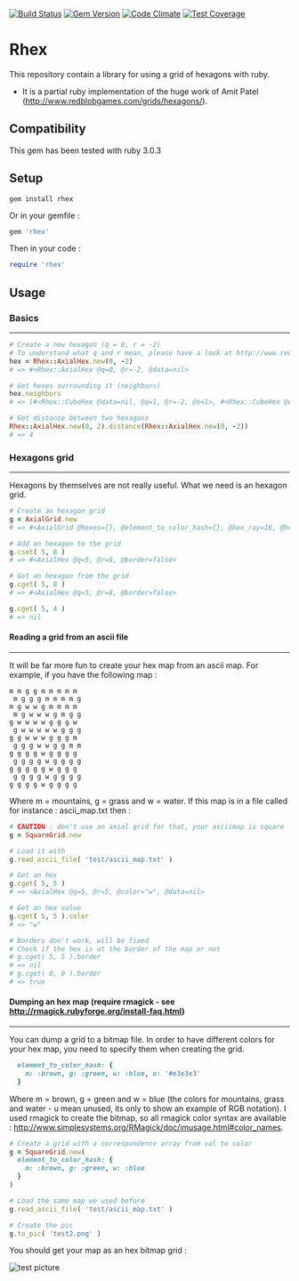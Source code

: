 [![Build Status](https://travis-ci.org/czuger/rhex.svg?branch=master)](https://travis-ci.org/czuger/rhex)
[![Gem Version](https://badge.fury.io/rb/rhex.svg)](https://badge.fury.io/rb/rhex)
[![Code Climate](https://codeclimate.com/github/czuger/rhex/badges/gpa.svg)](https://codeclimate.com/github/czuger/rhex)
[![Test Coverage](https://codeclimate.com/github/czuger/rhex/badges/coverage.svg)](https://codeclimate.com/github/czuger/rhex/coverage)


# Rhex
This repository contain a library for using a grid of hexagons with ruby.

* It is a partial ruby implementation of the huge work of Amit Patel (http://www.redblobgames.com/grids/hexagons/).

## Compatibility

This gem has been tested with ruby 3.0.3

## Setup

```shell
gem install rhex
```

Or in your gemfile : 
```ruby
gem 'rhex'
```

Then in your code :
```ruby
require 'rhex'
```

## Usage

### Basics
------

```ruby
# Create a new hexagon (q = 0, r = -2)
# To understand what q and r mean, please have a look at http://www.redblobgames.com/grids/hexagons/#coordinates
hex = Rhex::AxialHex.new(0, -2)
# => #<Rhex::AxialHex @q=0, @r=-2, @data=nil>

# Get hexes surrounding it (neighbors)
hex.neighbors
# => [#<Rhex::CubeHex @data=nil, @q=1, @r=-2, @s=1>, #<Rhex::CubeHex @data=nil, @q=1, @r=-3, @s=2> ... ]

# Get distance between two hexagons
Rhex::AxialHex.new(0, 2).distance(Rhex::AxialHex.new(0, -2))
# => 4
```

### Hexagons grid
------

Hexagons by themselves are not really useful. What we need is an hexagon grid.

```ruby
# Create an hexagon grid
g = AxialGrid.new
# => #<AxialGrid @hexes={}, @element_to_color_hash={}, @hex_ray=16, @hex_height=32.0, @hex_width=27.712812921102035, @half_width=13.856406460551018, @quarter_height=8.0>

# Add an hexagon to the grid
g.cset( 5, 8 )
# => #<AxialHex @q=5, @r=8, @border=false>

# Get an hexagon from the grid
g.cget( 5, 8 )
# => #<AxialHex @q=5, @r=8, @border=false>

g.cget( 5, 4 )
# => nil
```

#### Reading a grid from an ascii file
------

It will be far more fun to create your hex map from an ascii map. For example, if you have the following map : 

```
m m g g m m m m m
 m g g g m m m m g
m g w w g m m m m
 m g w w w g m g g
g w w w w g g g w
 g w w w w w g g g
g g w w w g g g m
 g g g w w g g m m
g g g g w g g g g
 g g g g w g g g g
g g g g g w g g g
 g g g g w g g g g
g g g g w g g g g
```

Where m = mountains, g = grass and w = water. If this map is in a file called for instance : ascii_map.txt then : 

```ruby
# CAUTION : don't use an axial grid for that, your asciimap is square
g = SquareGrid.new

# Load it with 
g.read_ascii_file( 'test/ascii_map.txt' )

# Get an hex 
g.cget( 5, 5 )
# => <AxialHex @q=5, @r=5, @color="w", @data=nil>

# Get an hex value
g.cget( 5, 5 ).color
# => "w"

# Borders don't work, will be fixed
# Check if the hex is at the border of the map or not 
# g.cget( 5, 5 ).border
# => nil
# g.cget( 0, 0 ).border
# => true
```

#### Dumping an hex map (require rmagick - see http://rmagick.rubyforge.org/install-faq.html)
------

You can dump a grid to a bitmap file. In order to have different colors for your hex map, you need to specify them when creating the grid.
```ruby
  element_to_color_hash: {
    m: :brown, g: :green, w: :blue, u: '#e3e3e3'
  }
```
Where m = brown, g = green and w = blue (the colors for mountains, grass and water - u mean unused, its only to show an example of RGB notation). 
I used rmagick to create the bitmap, so all rmagick color syntax are available : http://www.simplesystems.org/RMagick/doc/imusage.html#color_names.

```ruby
# Create a grid with a correspondence array from val to color
g = SquareGrid.new(
  element_to_color_hash: {
    m: :brown, g: :green, w: :blue
  }
)

# Load the same map we used before
g.read_ascii_file( 'test/ascii_map.txt' )

# Create the pic
g.to_pic( 'test2.png' )
```

You should get your map as an hex bitmap grid : 

![test picture](/images/test2.png)
